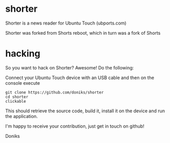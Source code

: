 # shorter
Shorter is a news reader for Ubuntu Touch (ubports.com)

Shorter was forked from Shorts reboot, which in turn was a fork of Shorts

# hacking

So you want to hack on Shorter? Awesome! Do the following:

Connect your Ubuntu Touch device with an USB cable and then on the console execute

```
git clone https://github.com/doniks/shorter
cd shorter 
clickable
```

This should retrieve the source code, build it, install it on the device and run the application. 

I'm happy to receive your contribution, just get in touch on github!

Doniks


